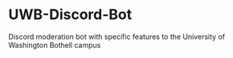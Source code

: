 # UWB-Discord-Bot
Discord moderation bot with specific features to the University of Washington Bothell campus
